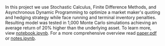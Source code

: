 In this project we use Stochastic Calculus, Finite Difference Methods, and Asynchronous Dynamic Programming to optimize a market maker's quoting and hedging strategy while face running and terminal inventory penalties. Resulting model was tested in 1,000 Monte Carlo simulations achieving an average return of 20% higher than the underlying asset. To learn more, view [notebook.ipynb](notebook.ipynb). For a more comprehensive overview read [paper.pdf](paper.pdf) or [notes.ipynb](notes.ipynb).
